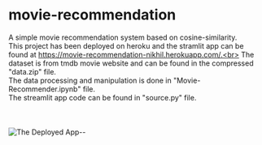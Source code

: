 # movie-recommendation
A simple movie recommendation system based on cosine-similarity.<br>
This project has been deployed on heroku and the stramlit app can be found at https://movie-recommendation-nikhil.herokuapp.com/.<br>
The dataset is from tmdb movie website and can be found in the compressed "data.zip" file.<br>
The data processing and manipulation is done in "Movie-Recommender.ipynb" file.<br>
The streamlit app code can be found in "source.py" file.<br>
<br>
<br>
<br>
![The Deployed App--](movie-recommendation-capture.gif)
